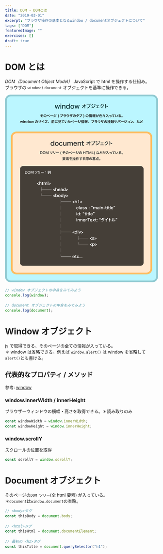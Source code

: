 ```yaml
---
title: DOM - DOMとは
date: "2019-03-01"
excerpt: "ブラウザ操作の基本となるwindow / documentオブジェクトについて"
tags: ["DOM"]
featuredImage: ""
exercises: []
draft: true
---
```


# DOM とは

_DOM（Document Object Model）_ JavaScript で html を操作する仕組み。  
ブラウザの `window` / `document` オブジェクトを基準に操作できる。

![dom](./dom.png)

```js
// window オブジェクトの中身をみてみよう
console.log(window);

// document オブジェクトの中身をみてみよう
console.log(document);
```

# Window オブジェクト

js で取得できる、そのページの全ての情報が入っている。  
＊ window は省略できる。例えば `window.alert()` は window を省略して`alert()`とも書ける。

## 代表的なプロパティ / メソッド

参考: [window](https://developer.mozilla.org/ja/docs/Web/API/Window)

### window.innerWidth / innerHeight

ブラウザーウィンドウの横幅・高さを取得できる。＊読み取りのみ

```js
const windowWidth = window.innerWidth;
const windowHeight = window.innerHeight;
```

### window.scrollY

スクロールの位置を取得

```js
const scrollY = window.scrollY;
```

# Document オブジェクト

そのページの`DOM ツリー`(全 html 要素) が入っている。  
＊`document`は`window.document`の省略。

```js
// <body>タグ
const thisBody = document.body;

// <html>タグ
const thisHtml = document.documentElement;

// 最初の <h1>タグ
const thisTitle = document.querySelector("h1");
```
